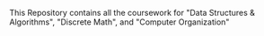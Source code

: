 This Repository contains all the coursework for "Data Structures & Algorithms", "Discrete Math", and "Computer Organization"

